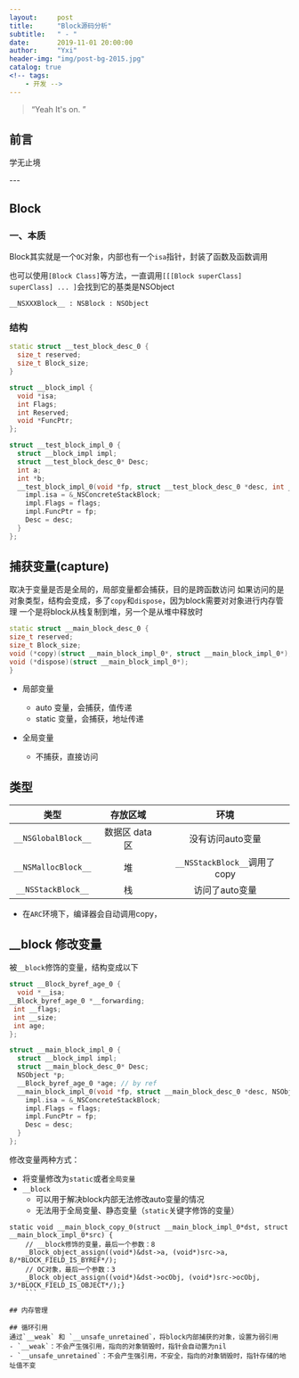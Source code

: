 ```yaml
---
layout:     post
title:      "Block源码分析"
subtitle:   " - "
date:       2019-11-01 20:00:00
author:     "Yxi"
header-img: "img/post-bg-2015.jpg"
catalog: true
<!-- tags:
    - 开发 -->
---
```


> “Yeah It's on. ”


## 前言
学无止境

<p id = "build"></p>
---

## Block

### 一、本质
Block其实就是一个`OC`对象，内部也有一个`isa`指针，封装了函数及函数调用

也可以使用`[Block Class]`等方法，一直调用`[[[Block superClass] superClass] ... ]`会找到它的基类是NSObject 

`__NSXXXBlock__ : NSBlock : NSObject`

### 结构
```cpp
static struct __test_block_desc_0 {
  size_t reserved;
  size_t Block_size;
}

struct __block_impl {
  void *isa;
  int Flags;
  int Reserved;
  void *FuncPtr;
};

struct __test_block_impl_0 {
  struct __block_impl impl;
  struct __test_block_desc_0* Desc;
  int a;
  int *b;
  __test_block_impl_0(void *fp, struct __test_block_desc_0 *desc, int _a, int *_b, int flags=0) : a(_a), b(_b) {
    impl.isa = &_NSConcreteStackBlock;
    impl.Flags = flags;
    impl.FuncPtr = fp;
    Desc = desc;
  }
};
```

## 捕获变量(capture)
  取决于变量是否是全局的，局部变量都会捕获，目的是跨函数访问
  如果访问的是对象类型，结构会变成，多了`copy`和`dispose`，因为block需要对对象进行内存管理
  一个是将block从栈复制到堆，另一个是从堆中释放时
  ```cpp
  static struct __main_block_desc_0 {
  size_t reserved;
  size_t Block_size;
  void (*copy)(struct __main_block_impl_0*, struct __main_block_impl_0*);
  void (*dispose)(struct __main_block_impl_0*);
}
  ```
  
  - 局部变量
  	- auto 变量，会捕获，值传递
  	- static 变量，会捕获，地址传递

  - 全局变量
  	- 不捕获，直接访问

## 类型

|类型|存放区域|环境|
|:-:|:-:|:-:|
|`__NSGlobalBlock__` |数据区 data区|没有访问auto变量|
|`__NSMallocBlock__`|堆|`__NSStackBlock__`调用了copy|
|`__NSStackBlock__`|栈|访问了auto变量|

* 在`ARC`环境下，编译器会自动调用copy，


## __block 修改变量
被`__block`修饰的变量，结构变成以下
```c++
struct __Block_byref_age_0 {
  void *__isa;
__Block_byref_age_0 *__forwarding;
 int __flags;
 int __size;
 int age;
};

struct __main_block_impl_0 {
  struct __block_impl impl;
  struct __main_block_desc_0* Desc;
  NSObject *p;
  __Block_byref_age_0 *age; // by ref
  __main_block_impl_0(void *fp, struct __main_block_desc_0 *desc, NSObject *_p, __Block_byref_age_0 *_age, int flags=0) : p(_p), age(_age->__forwarding) {
    impl.isa = &_NSConcreteStackBlock;
    impl.Flags = flags;
    impl.FuncPtr = fp;
    Desc = desc;
  }
};
```

修改变量两种方式：
- 将变量修改为`static`或者`全局变量`
- `__block`
    - 可以用于解决block内部无法修改auto变量的情况
    - 无法用于全局变量、静态变量（`static`关键字修饰的变量）
```
static void __main_block_copy_0(struct __main_block_impl_0*dst, struct __main_block_impl_0*src) {
    // __block修饰的变量，最后一个参数：8
    _Block_object_assign((void*)&dst->a, (void*)src->a, 8/*BLOCK_FIELD_IS_BYREF*/);
    // OC对象，最后一个参数：3
    _Block_object_assign((void*)&dst->ocObj, (void*)src->ocObj, 3/*BLOCK_FIELD_IS_OBJECT*/);}
    ```
    
## 内存管理

## 循环引用
通过`__weak` 和 `__unsafe_unretained`，将block内部捕获的对象，设置为弱引用
- `__weak`：不会产生强引用，指向的对象销毁时，指针会自动置为nil
- `__unsafe_unretained`：不会产生强引用，不安全，指向的对象销毁时，指针存储的地址值不变
